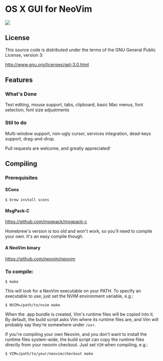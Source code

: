 # OS X GUI for NeoVim

![](https://raw.githubusercontent.com/rogual/neovim-osx-gui/screenshots/1.png)


## License

This source code is distributed under the terms of the GNU General
Public License, version 3:

http://www.gnu.org/licenses/gpl-3.0.html

## Features

### What's Done

Text editing, mouse support, tabs, clipboard, basic Mac menus, font selection,
font size adjustments

### Stil to do

Multi-window support, non-ugly cursor, services integration, dead-keys support,
drag-and-drop.

Pull requests are welcome, and greatly appreciated!


## Compiling

### Prerequisites

#### SCons
    $ brew install scons

#### MsgPack-C
https://github.com/msgpack/msgpack-c

Homebrew's version is too old and won't work, so you'll need to compile your
own. It's an easy compile though.

#### A NeoVim binary
https://github.com/neovim/neovim

### To compile:

    $ make

This will look for a NeoVim executable on your PATH. To specify
an executable to use, just set the NVIM environment variable, e.g.:

    $ NVIM=/path/to/nvim make

When the .app bundle is created, Vim's runtime files will be copied into it.
By default, the build script asks Vim where its runtime files are, and Vim
will probably say they're somewhere under `/usr`.

If you're compiling your own Neovim, and you don't want to install the runtime
files system-wide, the build script can copy the runtime files directly from
your neovim checkout. Just set `VIM` when compiling, e.g.:

    $ VIM=/path/to/your/neovim/checkout make
